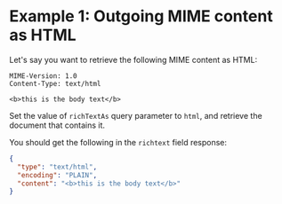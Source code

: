 # Example 1: Outgoing MIME content as HTML

Let's say you want to retrieve the following MIME content as HTML:

```text
MIME-Version: 1.0
Content-Type: text/html

<b>this is the body text</b>
```

Set the value of `richTextAs` query parameter to `html`, and retrieve the document that contains it.

You should get the following in the `richtext` field response:

```json
{
  "type": "text/html",
  "encoding": "PLAIN",
  "content": "<b>this is the body text</b>"
}
```
